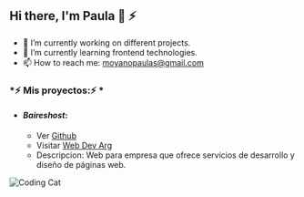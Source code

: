 ## Hi there, I'm Paula 👋 ⚡ 

- 🔭 I’m currently working on different projects.
- 🌱 I’m currently learning frontend technologies.
- 📫 How to reach me: moyanopaulas@gmail.com


### *⚡ Mis proyectos:⚡ *
* #### ***Baireshost***:
   * Ver [Github](https://github.com/PaulaMoyano/Front-BairesHost-HTML)
  * Visitar [Web Dev Arg](https://paulamoyano.github.io/Front-BairesHost-HTML/) 
  * Descripcion: Web para empresa que ofrece servicios de desarrollo y diseño de páginas web.
 

![Coding Cat](https://media.giphy.com/media/3oKIPnAiaMCws8nOsE/giphy-downsized.gif)
